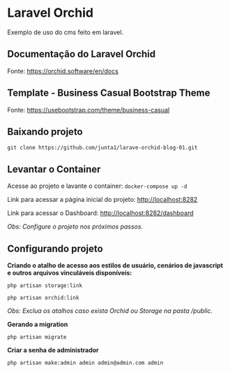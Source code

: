 # Laravel Orchid
Exemplo de uso do cms feito em laravel.

## Documentação do Laravel Orchid

Fonte: <https://orchid.software/en/docs>

## Template - Business Casual Bootstrap Theme

Fonte: <https://usebootstrap.com/theme/business-casual>

## Baixando projeto

`git clone https://github.com/junta1/larave-orchid-blog-01.git`

## Levantar o Container

Acesse ao projeto e lavante o container: `docker-compose up -d`

Link para acessar a página inicial do projeto: <http://localhost:8282>

Link para acessar o Dashboard: <http://localhost:8282/dashboard>

_Obs: Configure o projeto nos próximos passos._ 

## Configurando projeto

**Criando o atalho de acesso aos estilos de usuário, cenários de javascript e outros arquivos vinculáveis disponíveis:**

`php artisan storage:link`

`php artisan orchid:link`

_Obs: Exclua os atalhos caso exista Orchid ou Storage na pasta /public._

**Gerando a migration**

`php artisan migrate`

**Criar a senha de administrador**

`php artisan make:admin admin admin@admin.com admin`
